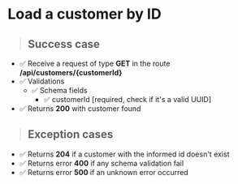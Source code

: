 # Load a customer by ID

> ## Success case

* ✅ Receive a request of type **GET** in the route **/api/customers/{customerId}**
* ✅ Validations
    * ✅ Schema fields
        * ✅ customerId [required, check if it's a valid UUID]
* ✅ Returns **200** with customer found

> ## Exception cases

* ✅ Returns **204** if a customer with the informed id doesn't exist
* ✅ Returns error **400** if any schema validation fail
* ✅ Returns error **500** if an unknown error occurred